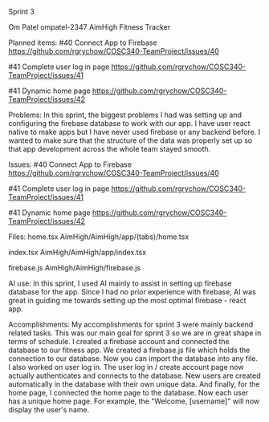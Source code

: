 Sprint 3

Om Patel
ompatel-2347
AimHigh Fitness Tracker




Planned items: 
#40 Connect App to Firebase
https://github.com/rgrychow/COSC340-TeamProject/issues/40

#41 Complete user log in page
https://github.com/rgrychow/COSC340-TeamProject/issues/41

#41 Dynamic home page 
https://github.com/rgrychow/COSC340-TeamProject/issues/42




Problems: 
In this sprint, the biggest problems I had was setting up and configuring the firebase 
database to work with our app. I have user react native to make apps but I have never 
used firebase or any backend before. I wanted to make sure that the structure of the 
data was properly set up so that app development across the whole team stayed smooth.




Issues: 
#40 Connect App to Firebase
https://github.com/rgrychow/COSC340-TeamProject/issues/40

#41 Complete user log in page
https://github.com/rgrychow/COSC340-TeamProject/issues/41

#41 Dynamic home page 
https://github.com/rgrychow/COSC340-TeamProject/issues/42




Files:
home.tsx
AimHigh/AimHigh/app/(tabs)/home.tsx

index.tsx
AimHigh/AimHigh/app/index.tsx

firebase.js
AimHigh/AimHigh/firebase.js



AI use: 
In this sprint, I used AI mainly to assist in setting up firebase database for the app. 
Since I had no prior experience with firebase, AI was great in guiding me towards setting
up the most optimal firebase - react app. 



Accomplishments:
My accomplishments for sprint 3 were mainly backend related tasks. This was our main goal
for sprint 3 so we are in great shape in terms of schedule. I created a firebase account 
and connected the database to our fitness app. We created a firebase.js file which holds 
the connection to our database. Now you can import the database into any file. I also worked 
on user log in. The user log in / create account page now actually authenticates and connects
to the database. New users are created automatically in the database with their own unique
data. And finally, for the home page, I connected the home page to the database. Now each
user has a unique home page. For example, the "Welcome, [username]" will now display the 
user's name.





